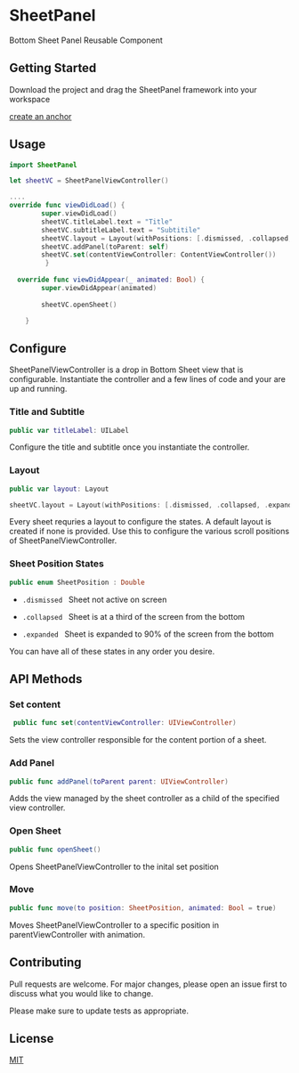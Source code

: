 # SheetPanel
Bottom Sheet Panel Reusable Component


## Getting Started

Download the project and drag the SheetPanel framework into your workspace

[create an anchor](#Features)



## Usage

```swift
import SheetPanel

let sheetVC = SheetPanelViewController()

....
override func viewDidLoad() {
        super.viewDidLoad()   
        sheetVC.titleLabel.text = "Title"
        sheetVC.subtitleLabel.text = "Subtitile"
        sheetVC.layout = Layout(withPositions: [.dismissed, .collapsed, .expanded])
        sheetVC.addPanel(toParent: self)
        sheetVC.set(contentViewController: ContentViewController())
         }
         
  override func viewDidAppear(_ animated: Bool) {
        super.viewDidAppear(animated)
        
        sheetVC.openSheet()

    }
```
## Configure

SheetPanelViewController is a drop in Bottom Sheet view that is configurable. Instantiate the controller and a few lines of code and your are up and running. 

### Title and Subtitle ###
```swift
public var titleLabel: UILabel
```
Configure the title and subtitle once you instantiate the controller. 

### Layout ###
```swift
public var layout: Layout

sheetVC.layout = Layout(withPositions: [.dismissed, .collapsed, .expanded])
```
Every sheet requries a layout to configure the states. A default layout is created if none is provided. Use this to configure the various scroll positions of SheetPanelViewController. 


### Sheet Position States ###
```swift
public enum SheetPosition : Double
```
* ```.dismissed ```
 Sheet not active on screen
 
 * ```.collapsed ```
 Sheet is at a third of the screen from the bottom
 
 * ```.expanded ```
 Sheet is expanded to 90% of the screen from the bottom
 
 You can have all of these states in any order you desire. 
     
  






## API Methods

### Set content ###
```swift
 public func set(contentViewController: UIViewController)
```
Sets the view controller responsible for the content portion of a sheet.

### Add Panel ###
```swift
public func addPanel(toParent parent: UIViewController) 
```
Adds the view managed by the sheet controller as a child of the specified view controller.

### Open Sheet ###
```swift
public func openSheet()
```
Opens SheetPanelViewController to the inital set position

### Move ###
```swift
public func move(to position: SheetPosition, animated: Bool = true)
```
Moves SheetPanelViewController to a specific position in parentViewController with animation.

## Contributing
Pull requests are welcome. For major changes, please open an issue first to discuss what you would like to change.

Please make sure to update tests as appropriate.

## License
[MIT](https://choosealicense.com/licenses/mit/)
